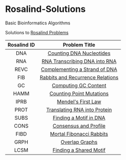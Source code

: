 # Rosalind-Solutions
Basic Bioinformatics Algorithms

Solutions to [Rosalind Problems](https://rosalind.info/problems/list-view/)

| Rosalind ID | Problem Title |
|:----------:|:----------:|
| DNA   | [Counting DNA Nucleotides](Solutions/Rosalind-DNA.py) |
| RNA   | [RNA Transcribing DNA into RNA](Solutions/Rosalind-RNA.py)  | 
| REVC  | [Complementing a Strand of DNA](Solutions/Rosalind-REVC.py)   |
| FIB   | [Rabbits and Recurrence Relations](Solutions/Rosalind-FIB.py)   | 
| GC    | [Computing GC Content](Solutions/Rosalind-GC.py)   |
| HAMM  | [Counting Point Mutations](Solutions/Rosalind-HAMM.py)   | 
| IPRB  | [Mendel's First Law](Solutions/Rosalind-IPRB.py) |
| PROT  | [Translating RNA into Protein](Solutions/Rosalind-PROT.py) |
| SUBS  | [Finding a Motif in DNA](Solutions/Rosalind-SUBS.py) |
| CONS  | [Consensus and Profile](Solutions/Rosalind-CONS.py) |
| FIBD  | [Mortal Fibonacci Rabbits](Solutions/Rosalind-FIBD.py) |
| GRPH  | [Overlap Graphs](Solutions/Rosalind-GRPH.py) | 
| LCSM  | [Finding a Shared Motif](Solutions/Rosalind-LCSM.py) |

